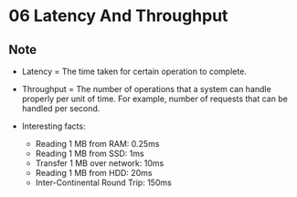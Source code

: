 # 06 Latency And Throughput

## Note
- Latency = The time taken for certain operation to complete.

- Throughput = The number of operations that a system can handle properly per unit of time. For example, number of requests that can be handled per second.

- Interesting facts:
    - Reading 1 MB from RAM: 0.25ms
    - Reading 1 MB from SSD: 1ms
    - Transfer 1 MB over network: 10ms
    - Reading 1 MB from HDD: 20ms
    - Inter-Continental Round Trip: 150ms
